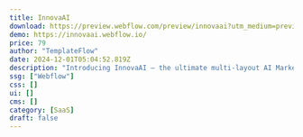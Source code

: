 ```yaml
---
title: InnovaAI
download: https://preview.webflow.com/preview/innovaai?utm_medium=preview_link&utm_source=designer&utm_content=innovaai&preview=e27e99d8997f9852bf51a5c00e5e0d63&workflow=preview
demo: https://innovaai.webflow.io/
price: 79
author: "TemplateFlow"
date: 2024-12-01T05:04:52.819Z
description: "Introducing InnovaAI – the ultimate multi-layout AI Marketing website Webflow template! It comes with 4 unique homepages to choose from. You also get 22 ready-made pages to get started fast."
ssg: ["Webflow"]
css: []
ui: []
cms: []
category: [SaaS]
draft: false
---
```

